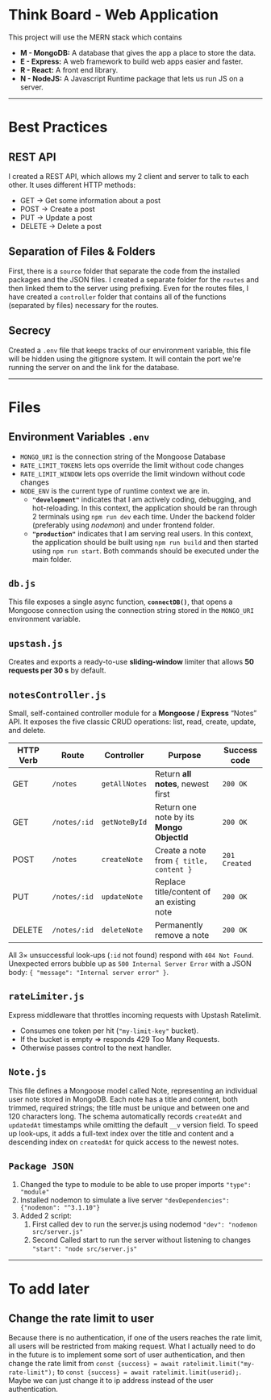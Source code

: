 # Think Board - Web Application
This project will use the MERN stack which contains
- **M - MongoDB:** A database that gives the app a place to store the data.
- **E - Express:** A web framework to build web apps easier and faster.
- **R - React:** A front end library.
- **N - NodeJS:** A Javascript Runtime package that lets us run JS on a server.

---
# Best Practices
## REST API
I created a REST API, which allows my 2 client and server to talk to each other. It uses different HTTP methods:
- GET → Get some information about a post
- POST → Create a post
- PUT → Update a post
- DELETE → Delete a post

## Separation of Files & Folders
First, there is a `source` folder that separate the code from the installed packages and the JSON files.
I created a separate folder for the `routes` and then linked them to the server using prefixing.
Even for the routes files, I have created a `controller` folder that contains all of the functions (separated by files) necessary for the routes.

## Secrecy 
Created a `.env` file that keeps tracks of our environment variable, this file will be hidden using the gitignore system. It will contain the port we're running the server on and the link for the database. 



--- 
# Files
## Environment Variables `.env`
- `MONGO_URI` is the connection string of the Mongoose Database
- `RATE_LIMIT_TOKENS` lets ops override the limit without code changes
- `RATE_LIMIT_WINDOW` lets ops override the limit windown without code changes
- `NODE_ENV` is the current type of runtime context we are in.
  -  **`"development"`** indicates that I am actively coding, debugging, and hot-reloading. In this context, the application should be ran through 2 terminals using `npm run dev` each time. Under the backend folder (preferably using *nodemon*) and under frontend folder.
  -  **`"production"`** indicates that I am serving real users. In this context, the application should be built using `npm run build` and then started using `npm run start`. Both commands should be executed under the main folder. 

## `db.js`
This file exposes a single async function, **`connectDB()`**, that opens a Mongoose connection using the connection string stored in the `MONGO_URI` environment variable.

## `upstash.js`
Creates and exports a ready-to-use **sliding-window** limiter that allows **50 requests per 30 s** by default.

## `notesController.js`
Small, self-contained controller module for a **Mongoose / Express** “Notes” API. It exposes the five classic CRUD operations: list, read, create, update, and delete.

| HTTP Verb | Route            | Controller            | Purpose                                   | Success code |
|-----------|------------------|-----------------------|-------------------------------------------|--------------|
| GET       | `/notes`         | `getAllNotes`         | Return **all notes**, newest first        | `200 OK`     |
| GET       | `/notes/:id`     | `getNoteById`         | Return one note by its **Mongo ObjectId** | `200 OK`     |
| POST      | `/notes`         | `createNote`          | Create a note from `{ title, content }`   | `201 Created`|
| PUT       | `/notes/:id`     | `updateNote`          | Replace title/content of an existing note | `200 OK`     |
| DELETE    | `/notes/:id`     | `deleteNote`          | Permanently remove a note                 | `200 OK`     |

All 3× unsuccessful look-ups (`:id` not found) respond with `404 Not Found`.  
Unexpected errors bubble up as `500 Internal Server Error` with a JSON body: `{ "message": "Internal server error" }`.

## `rateLimiter.js`
Express middleware that throttles incoming requests with Upstash Ratelimit.
- Consumes one token per hit (`"my-limit-key"` bucket).
- If the bucket is empty ⇒ responds 429 Too Many Requests.
- Otherwise passes control to the next handler.

## `Note.js`
This file defines a Mongoose model called Note, representing an individual user note stored in MongoDB. Each note has a title and content, both trimmed, required strings; the title must be unique and between one and 120 characters long. The schema automatically records `createdAt` and `updatedAt` timestamps while omitting the default `__v` version field. To speed up look-ups, it adds a full-text index over the title and content and a descending index on `createdAt` for quick access to the newest notes.

## `Package JSON` 
1. Changed the type to module to be able to use proper imports `"type": "module"`
2. Installed nodemon to simulate a live server `"devDependencies": {"nodemon": "^3.1.10"}`
3. Added 2 script:
   1. First called dev to run the server.js using nodemod `"dev": "nodemon src/server.js"`
   2. Second Called start to run the server without listening to changes `"start": "node src/server.js"`

---
# To add later
## Change the rate limit to user
Because there is no authentication, if one of the users reaches the rate limit, all users will be restricted from making request.
What I actually need to do in the future is to implement some sort of user authentication, and then change the rate limit from `const {success} = await ratelimit.limit("my-rate-limit");` to `const {success} = await ratelimit.limit(userid);`. 
Maybe we can just change it to ip address instead of the user authentication.
